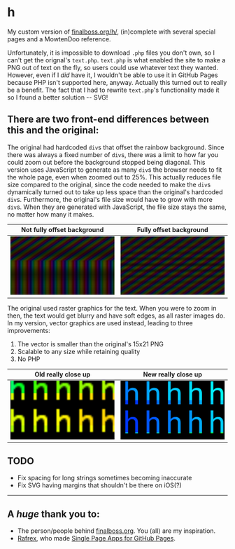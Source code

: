 # h

My custom version of [finalboss.org/h/](finalboss.org/h/), (in)complete with several special pages and a MowtenDoo reference.

Unfortunately, it is impossible to download `.php` files you don't own, so I can't get the orignal's `text.php`. `text.php` is what enabled the site to make a PNG out of text on the fly, so users could use whatever text they wanted. However, even if I _did_ have it, I wouldn't be able to use it in GitHub Pages because PHP isn't supported here, anyway.
Actually this turned out to really be a benefit. The fact that I had to rewrite `text.php`'s functionality made it so I found a better solution -- SVG!

## There are two front-end differences between this and the original:
The original had hardcoded `div`s that offset the rainbow background. Since there was always a fixed number of `div`s, there was a limit to how far you could zoom out before the background stopped being diagonal. This version uses JavaScript to generate as many `div`s the browser needs to fit the whole page, even when zoomed out to 25%. This actually reduces file size compared to the original, since the code needed to make the `div`s dynamically turned out to take up less space than the original's hardcoded `div`s. Furthermore, the original's file size would have to grow with more `div`s. When they are generated with JavaScript, the file size stays the same, no matter how many it makes.

  Not fully offset background                 |  Fully offset background
:--------------------------------------------:|:-------------------------------------:
  ![Picture of h where background isn't fully offset](readme/not-fully-offset.png) | ![Picture of h where background IS fully offset](readme/offset.png)


The original used raster graphics for the text. When you were to zoom in then, the text would get blurry and have soft edges, as all raster images do. In my version, vector graphics are used instead, leading to three improvements:
1. The vector is smaller than the original's 15x21 PNG
2. Scalable to any size while retaining quality
3. No PHP

  Old really close up           |  New really close up
:------------------------------:|:---------------------------:
  ![Blurry h's](readme/raster.png)     |  ![Crisp h's](readme/vector.png)


## TODO
- Fix spacing for long strings sometimes becoming inaccurate
- Fix SVG having margins that shouldn't be there on iOS(?)

---
## A _huge_ thank you to:
- The person/people behind [finalboss.org](https://finalboss.org/). You (all) are my inspiration.
- [Rafrex](https://github.com/rafrex), who made [Single Page Apps for GitHub Pages](https://github.com/rafrex/spa-github-pages).
